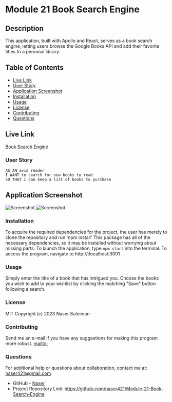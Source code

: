 # Module 21 Book Search Engine 

## Description 
This application, built with Apollo and React, serves as a book search engine, letting users browse the Google Books API and add their favorite titles to a personal library. 

## Table of Contents

- [Live Link](#live-link)
- [User Story](#user-story)
- [Application Screenshot](#application-screenshot)
- [Installation](#installation) 
- [Usage](#usage) 
- [License](#license) 
- [Contributing](#contributing)
- [Questions](#questions)

## Live Link
[Book Search Engine](https://quiet-cliffs-01279.herokuapp.com/)

### User Story
```
AS AN avid reader
I WANT to search for new books to read
SO THAT I can keep a list of books to purchase  
```

## Application Screenshot
![Screenshot](client/public/assets/images/Screenshot2.png)
![Screenshot](client/public/assets/images/Screenshot1.png)
 
### Installation
To acquire the required dependencies for the project, the user has merely to clone the repository and run 'npm install' This package has all of the necessary dependencies, so it may be installed without worrying about missing parts.
To launch the application, type `npm start` into the terminal.
To access the program, navigate to http://:localhost:3001

### Usage
Simply enter the title of a book that has intrigued you. Choose the books you wish to add to your wishlist by clicking the matching "Save" button following a search.

### License
MIT
Copyright (c) 2023 Naser Suleiman
  
### Contributing
Send me an e-mail if you have any suggestions for making this program more robust. [mailto:](naser421@gmail.com)

### Questions
    
For additional help or questions about collaboration, contact me at: naser421@gmail.com

- GitHub - [Naser](https://github.com/naser421/)
- Project Repository Link: https://github.com/naser421/Module-21-Book-Search-Engine